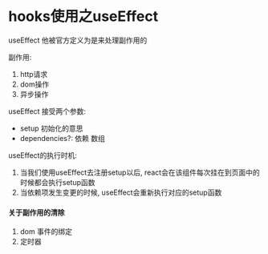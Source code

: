 # hooks使用之useEffect

useEffect 他被官方定义为是来处理副作用的

副作用:
1. http请求
2. dom操作
3. 异步操作

useEffect 接受两个参数:
- setup 初始化的意思
- dependencies?: 依赖 数组

useEffect的执行时机:
1. 当我们使用useEffect去注册setup以后, react会在该组件每次挂在到页面中的时候都会执行setup函数
2. 当依赖项发生变更的时候, useEffect会重新执行对应的setup函数

#### 关于副作用的清除
1. dom 事件的绑定 
2. 定时器